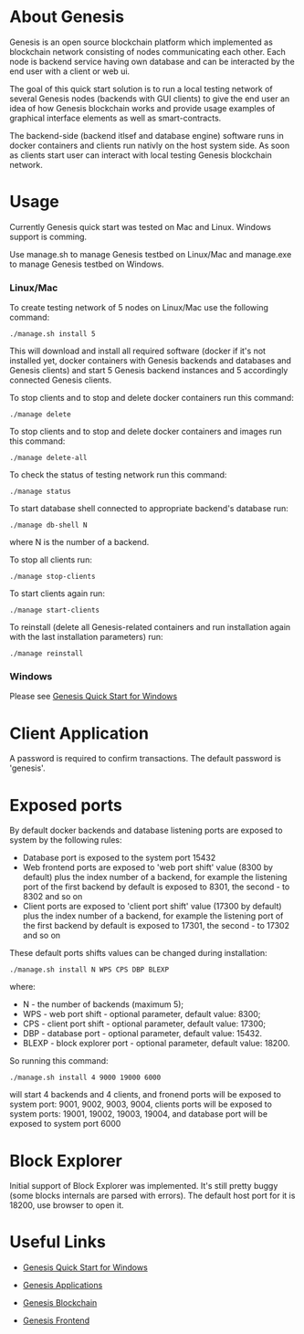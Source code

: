 About Genesis
=============

Genesis is an open source blockchain platform which implemented as blockchain network consisting of nodes communicating each other. Each node is backend service having own database and can be interacted by the end user with a client or web ui.

The goal of this quick start solution is to run a local testing network of several Genesis nodes (backends with GUI clients) to give the end user an idea of how Genesis blockchain works and provide usage examples of graphical interface elements as well as smart-contracts.

The backend-side (backend itlsef and database engine) software runs in docker containers and clients run nativly on the host system side.
As soon as clients start user can interact with local testing Genesis blockchain network.

Usage
=====

Currently Genesis quick start was tested on Mac and Linux.
Windows support is comming.

Use manage.sh to manage Genesis testbed on Linux/Mac and manage.exe to
manage Genesis testbed on Windows.

### Linux/Mac

To create testing network of 5 nodes on Linux/Mac use the following command:

```shell
./manage.sh install 5
```

This will download and install all required software (docker if it's not installed yet, docker containers with Genesis backends and databases and Genesis clients)
and start 5 Genesis backend instances and 5 accordingly connected Genesis clients.

To stop clients and to stop and delete docker containers run this command:

```shell
./manage delete
```

To stop clients and to stop and delete docker containers and images run this command:

```shell
./manage delete-all
```

To check the status of testing network run this command:

```shell
./manage status
```

To start database shell connected to appropriate backend's database run:

```shell
./manage db-shell N
```

where N is the number of a backend.

To stop all clients run:

```shell
./manage stop-clients
```

To start clients again run:

```shell
./manage start-clients
```

To reinstall (delete all Genesis-related containers and run installation again with the last installation parameters) run:

```shell
./manage reinstall
```
### Windows

Please see [Genesis Quick Start for Windows](https://github.com/GenesisKernel/quick-start-win)

Client Application
==================

A password is required to confirm transactions. The default password is 'genesis'.

Exposed ports
=============

By default docker backends and database listening ports are exposed to system by
 the following rules:

* Database port is exposed to the system port 15432
* Web frontend ports are exposed to 'web port shift' value (8300 by default) plus the index number of a backend, for example the listening port of the first backend by default is exposed to 8301, the second - to 8302 and so on
* Client ports are exposed to 'client port shift' value  (17300 by default) plus the index number of a backend, for example the listening port of the first backend by default is exposed to 17301, the second - to 17302 and so on

These default ports shifts values can be changed during installation:

```shell
./manage.sh install N WPS CPS DBP BLEXP
```

where:

* N - the number of backends (maximum 5);
* WPS - web port shift - optional parameter, default value: 8300;
* CPS - client port shift - optional parameter, default value: 17300;
* DBP - database port - optional parameter, default value: 15432.
* BLEXP - block explorer port - optional parameter, default value: 18200.

So running this command:

```shell
./manage.sh install 4 9000 19000 6000
```

will start 4 backends and 4 clients, and fronend ports will be exposed to system port: 9001, 9002, 9003, 9004, clients ports will be exposed to system ports: 19001, 19002, 19003, 19004, and database port will be exposed to system port 6000

Block Explorer
==============

Initial support of Block Explorer was implemented. It's still pretty buggy (some blocks internals are parsed with errors). The default host port for it is 18200, use browser to open it.

Useful Links
============

* [Genesis Quick Start for Windows](https://github.com/GenesisKernel/quick-start-win)

* [Genesis Applications](https://genesiskernel.github.io/apps/)

* [Genesis Blockchain](https://github.com/GenesisKernel/go-genesis)

* [Genesis Frontend](https://github.com/GenesisKernel/genesis-front)
